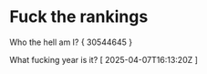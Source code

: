 # Fuck the rankings

Who the hell am I?
{ 30544645 }

What fucking year is it?
[ 2025-04-07T16:13:20Z ]
